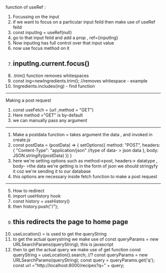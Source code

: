 function of useRef : 
1. Focussing on the input
2. if we want to focus on a particular input feild then make use of useRef feild
3. const inputIng = useRef(null)
4. go to that input feild and add a prop , ref={inputIng}
5. Now inputIng has full control over that input value
6. now use focus method on it
7. inputIng.current.focus()
   --------------------
1. .trim() function removes whitespaces
2. const ing=newIngredients.trim(); //removes whitespace - example
3. !ingredients.includes(ing) - find function
------------------------------------------
Making a post request
1. const useFetch = (url ,method = "GET") 
2. Here method ="GET" is by-default 
3. we can manually pass any argument
--------------------------------------------
1. Make a postdata function = takes argument the data , and invoked in create.js 
2. const postData = (postData) => {
      setOptions({
        method: "POST",
        headers: {
          "Content-Type": "application/json"
          //type of data- > json data
        },
        body: JSON.stringify(postData)
      })
    }
3. here we're setting options such as method->post, headers-> datatype , body- >the data we're getting is in the form of json we should stringyfy it coz we're sending it to our database
4. this options are necessary inside fetch function to make a post request
---------------------------------------------
5. How to redirect
6. import useHistory hook
7. const history = useHistory()
8. then history.push("/");
9. this redirects the page to home page
   -------------------------------------------
1. useLocation() = is used to get the queryString
2. to get the actual querystring we make use of 
const queryParams = new URLSearchParams(queryString); this is javascript
3. then to get the actual query we make use of get function
const queryString = useLocation().search; //? 
  const queryParams = new URLSearchParams(queryString);
  const query = queryParams.get('q');
  const url ="http://localhost:8000/recipes?q=" + query;
